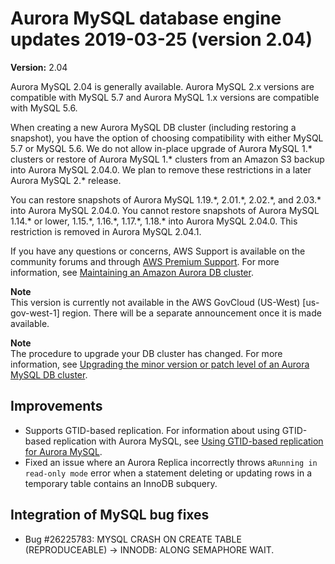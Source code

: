 # Aurora MySQL database engine updates 2019\-03\-25 \(version 2\.04\)<a name="AuroraMySQL.Updates.204"></a>

**Version:** 2\.04

Aurora MySQL 2\.04 is generally available\. Aurora MySQL 2\.x versions are compatible with MySQL 5\.7 and Aurora MySQL 1\.x versions are compatible with MySQL 5\.6\.

When creating a new Aurora MySQL DB cluster \(including restoring a snapshot\), you have the option of choosing compatibility with either MySQL 5\.7 or MySQL 5\.6\. We do not allow in\-place upgrade of Aurora MySQL 1\.\* clusters or restore of Aurora MySQL 1\.\* clusters from an Amazon S3 backup into Aurora MySQL 2\.04\.0\. We plan to remove these restrictions in a later Aurora MySQL 2\.\* release\.

You can restore snapshots of Aurora MySQL 1\.19\.\*, 2\.01\.\*, 2\.02\.\*, and 2\.03\.\* into Aurora MySQL 2\.04\.0\. You cannot restore snapshots of Aurora MySQL 1\.14\.\* or lower, 1\.15\.\*, 1\.16\.\*, 1\.17\.\*, 1\.18\.\* into Aurora MySQL 2\.04\.0\. This restriction is removed in Aurora MySQL 2\.04\.1\.

If you have any questions or concerns, AWS Support is available on the community forums and through [AWS Premium Support](http://aws.amazon.com/support)\. For more information, see [Maintaining an Amazon Aurora DB cluster](USER_UpgradeDBInstance.Maintenance.md)\.

**Note**  
 This version is currently not available in the AWS GovCloud \(US\-West\) \[us\-gov\-west\-1\] region\. There will be a separate announcement once it is made available\. 

**Note**  
The procedure to upgrade your DB cluster has changed\. For more information, see [Upgrading the minor version or patch level of an Aurora MySQL DB cluster](AuroraMySQL.Updates.Patching.md)\.

## Improvements<a name="AuroraMySQL.Updates.204.Improvements"></a>
+  Supports GTID\-based replication\. For information about using GTID\-based replication with Aurora MySQL, see [Using GTID\-based replication for Aurora MySQL](mysql-replication-gtid.md)\. 
+  Fixed an issue where an Aurora Replica incorrectly throws a`Running in read-only mode` error when a statement deleting or updating rows in a temporary table contains an InnoDB subquery\. 

## Integration of MySQL bug fixes<a name="AuroraMySQL.Updates.204.BugFixes"></a>
+  Bug \#26225783: MYSQL CRASH ON CREATE TABLE \(REPRODUCEABLE\) \-> INNODB: ALONG SEMAPHORE WAIT\. 